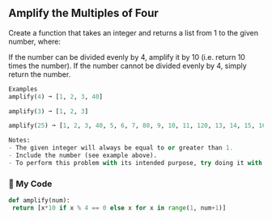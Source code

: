 ## Amplify the Multiples of Four
Create a function that takes an integer and returns a list from 1 to the given number, where:

If the number can be divided evenly by 4, amplify it by 10 (i.e. return 10 times the number).
If the number cannot be divided evenly by 4, simply return the number.
```python
Examples
amplify(4) ➞ [1, 2, 3, 40]

amplify(3) ➞ [1, 2, 3]

amplify(25) ➞ [1, 2, 3, 40, 5, 6, 7, 80, 9, 10, 11, 120, 13, 14, 15, 160, 17, 18, 19, 200, 21, 22, 23, 240, 25]

Notes:
- The given integer will always be equal to or greater than 1.
- Include the number (see example above).
- To perform this problem with its intended purpose, try doing it with list comprehensions. If that's too difficult, just solve the challenge any way you can.
```
### :snake: My Code
```python
def amplify(num):
 return [x*10 if x % 4 == 0 else x for x in range(1, num+1)]
```
